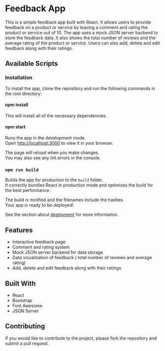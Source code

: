 # Feedback App

This is a simple feedback app built with React. It allows users to provide feedback on a product or service by leaving a comment and rating the product or service out of 10. The app uses a mock JSON server backend to store the feedback data. It also shows the total number of reviews and the average rating of the product or service. Users can also add, delete and edit feedback along with their ratings.

## Available Scripts

### Installation

To install the app, clone the repository and run the following commands in the root directory:

#### npm install

This will install all of the necessary dependencies.

#### npm start

Runs the app in the development mode.\
Open [http://localhost:3000](http://localhost:3000) to view it in your browser.

The page will reload when you make changes.\
You may also see any lint errors in the console.

### `npm run build`

Builds the app for production to the `build` folder.\
It correctly bundles React in production mode and optimizes the build for the best performance.

The build is minified and the filenames include the hashes.\
Your app is ready to be deployed!

See the section about [deployment](https://facebook.github.io/create-react-app/docs/deployment) for more information.

## Features
* Interactive feedback page
* Comment and rating system
* Mock JSON server backend for data storage
* Data visualization of feedback ( total number of reviews and average rating)
* Add, delete and edit feedback along with their ratings

## Built With
* React
* Bootstrap
* Font Awesome
* JSON Server

## Contributing

If you would like to contribute to the project, please fork the repository and submit a pull request.
